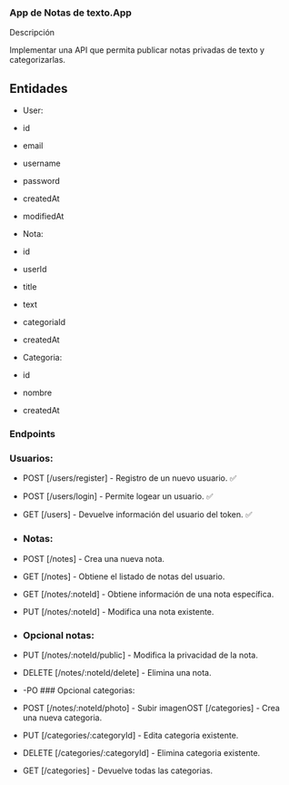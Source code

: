 ### App de Notas de texto.App

Descripción

Implementar una API que permita publicar notas privadas de texto y categorizarlas.

## Entidades

- User:

- id
- email
- username
- password
- createdAt
- modifiedAt

- Nota:

- id
- userId
- title
- text
- categoriaId
- createdAt

- Categoria:

- id
- nombre
- createdAt

### Endpoints

### Usuarios:

- POST [/users/register] - Registro de un nuevo usuario. ✅
- POST [/users/login] - Permite logear un usuario. ✅
- GET [/users] - Devuelve información del usuario del token. ✅

- ### Notas:

- POST [/notes] - Crea una nueva nota.
- GET [/notes] - Obtiene el listado de notas del usuario.
- GET [/notes/:noteId] - Obtiene información de una nota específica.
- PUT [/notes/:noteId] - Modifica una nota existente.

- ### Opcional notas:

- PUT [/notes/:noteId/public] - Modifica la privacidad de la nota.
- DELETE [/notes/:noteId/delete] - Elimina una nota.
- -PO ### Opcional categorias:

- POST [/notes/:noteId/photo] - Subir imagenOST [/categories] - Crea una nueva categoria.
- PUT [/categories/:categoryId] - Edita categoria existente.
- DELETE [/categories/:categoryId] - Elimina categoria existente.
- GET [/categories] - Devuelve todas las categorias.
